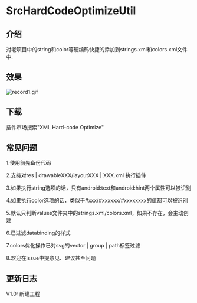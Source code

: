 # SrcHardCodeOptimizeUtil

## 介绍

对老项目中的string和color等硬编码快捷的添加到strings.xml和colors.xml文件中.

## 效果

![record1.gif](https://github.com/bauer-bao/SrcHardCodeOptimizeUtil/blob/master/screenshoots/record1.gif)

## 下载

插件市场搜索"XML Hard-code Optimize"

## 常见问题

1.使用前先备份代码

2.支持对res | drawableXXX/layoutXXX | XXX.xml 执行插件

3.如果执行string选项的话，只有android:text和android:hint两个属性可以被识别

4.如果执行color选项的话，类似于#xxx/#xxxxxx/#xxxxxxxx的值都可以被识别

5.默认只判断values文件夹中的strings.xml/colors.xml，如果不存在，会主动创建

6.已过滤databinding的样式

7.colors优化操作已对svg的vector | group | path标签过滤

8.欢迎在issue中提意见、建议甚至问题

## 更新日志

V1.0: 新建工程
